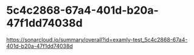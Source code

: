 # 5c4c2868-67a4-401d-b20a-47f1dd74038d
https://sonarcloud.io/summary/overall?id=examly-test_5c4c2868-67a4-401d-b20a-47f1dd74038d
